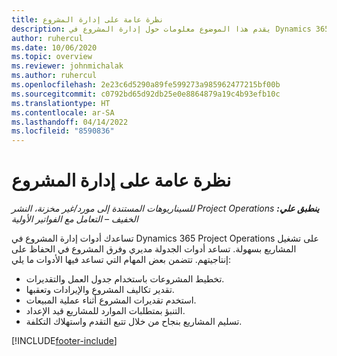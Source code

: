 ```yaml
---
title: نظرة عامة على إدارة المشروع
description: يقدم هذا الموضوع معلومات حول إدارة المشروع في Dynamics 365 Project Operations.
author: ruhercul
ms.date: 10/06/2020
ms.topic: overview
ms.reviewer: johnmichalak
ms.author: ruhercul
ms.openlocfilehash: 2e23c6d5290a89fe599273a985962477215bf00b
ms.sourcegitcommit: c0792bd65d92db25e0e8864879a19c4b93efb10c
ms.translationtype: HT
ms.contentlocale: ar-SA
ms.lasthandoff: 04/14/2022
ms.locfileid: "8590836"
---
```

# <a name="project-management-overview"></a>نظرة عامة على إدارة المشروع

_**ينطبق علي:** ‏‫Project Operations للسيناريوهات المستندة إلى مورد/غير مخزنة‬، ‏‫النشر الخفيف – التعامل مع الفواتير الأولية‬_

تساعدك أدوات إدارة المشروع في Dynamics 365 Project Operations على تشغيل المشاريع بسهولة. تساعد أدوات الجدولة مديري وفرق المشروع في الحفاظ على إنتاجيتهم. تتضمن بعض المهام التي تساعد فيها الأدوات ما يلي:

- تخطيط المشروعات باستخدام جدول العمل والتقديرات.
- تقدير تكاليف المشروع والإيرادات وتعقبها.
- استخدم تقديرات المشروع أثناء عملية المبيعات.
- التنبؤ بمتطلبات الموارد للمشاريع قيد الإعداد.
- تسليم المشاريع بنجاح من خلال تتبع التقدم واستهلاك التكلفة.


[!INCLUDE[footer-include](../includes/footer-banner.md)]